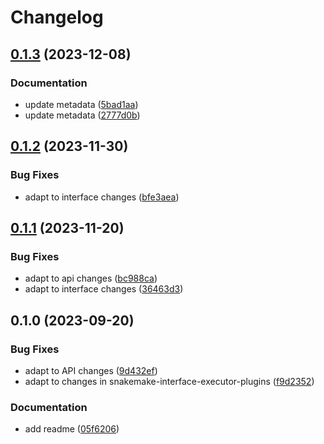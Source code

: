 # Changelog

## [0.1.3](https://github.com/snakemake/snakemake-executor-plugin-drmaa/compare/v0.1.2...v0.1.3) (2023-12-08)


### Documentation

* update metadata ([5bad1aa](https://github.com/snakemake/snakemake-executor-plugin-drmaa/commit/5bad1aa783cf3d3783146467c7a27881db6d5ba1))
* update metadata ([2777d0b](https://github.com/snakemake/snakemake-executor-plugin-drmaa/commit/2777d0bf25e458a6df6c628985cd8ff15a030f70))

## [0.1.2](https://github.com/snakemake/snakemake-executor-plugin-drmaa/compare/v0.1.1...v0.1.2) (2023-11-30)


### Bug Fixes

* adapt to interface changes ([bfe3aea](https://github.com/snakemake/snakemake-executor-plugin-drmaa/commit/bfe3aea37aee93cca0b00f337689dd6f1c299ee4))

## [0.1.1](https://github.com/snakemake/snakemake-executor-plugin-drmaa/compare/v0.1.0...v0.1.1) (2023-11-20)


### Bug Fixes

* adapt to api changes ([bc988ca](https://github.com/snakemake/snakemake-executor-plugin-drmaa/commit/bc988ca285467c60b5caeecea0bbdf914073b0ca))
* adapt to interface changes ([36463d3](https://github.com/snakemake/snakemake-executor-plugin-drmaa/commit/36463d3b11894af76094b6c1e3e30dc59a4de0ab))

## 0.1.0 (2023-09-20)


### Bug Fixes

* adapt to API changes ([9d432ef](https://github.com/snakemake/snakemake-executor-plugin-drmaa/commit/9d432efb54c64b5d79152ea0bd4c27c33573568a))
* adapt to changes in snakemake-interface-executor-plugins ([f9d2352](https://github.com/snakemake/snakemake-executor-plugin-drmaa/commit/f9d2352d6a6fe0410a80b6c88812d657a885a6f3))


### Documentation

* add readme ([05f6206](https://github.com/snakemake/snakemake-executor-plugin-drmaa/commit/05f6206afb7b391c6c45ccce354a68ae419c3ece))
